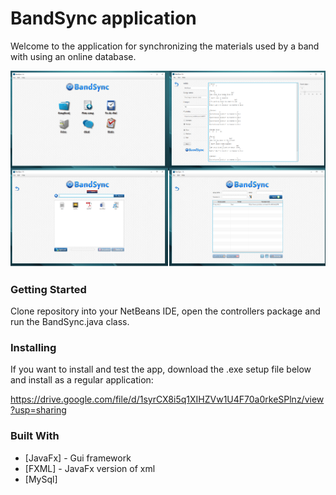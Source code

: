 # BandSync application

Welcome to the application for synchronizing the materials used by a band with using an online database. 

![alt text](https://raw.githubusercontent.com/balsaBane/JavaFx-BandSync-Application/master/src/img/screenshot.png)

### Getting Started

Clone repository into your NetBeans IDE, open the controllers package and run the BandSync.java class.

### Installing

If you want to install and test the app, download the .exe setup file below and install as a regular application:

https://drive.google.com/file/d/1syrCX8i5q1XIHZVw1U4F70a0rkeSPlnz/view?usp=sharing

### Built With

* [JavaFx] - Gui framework
* [FXML]    - JavaFx version of xml
* [MySql]
